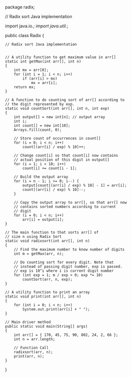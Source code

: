 package radix;

// Radix sort Java implementation

import java.io.*;
import java.util.*;

public class Radix {

    // Radix sort Java implementation


    // A utility function to get maximum value in arr[]
    static int getMax(int arr[], int n)
    {
        int mx = arr[0];
        for (int i = 1; i < n; i++)
            if (arr[i] > mx)
                mx = arr[i];
        return mx;
    }

    // A function to do counting sort of arr[] according to
    // the digit represented by exp.
    static void countSort(int arr[], int n, int exp)
    {
        int output[] = new int[n]; // output array
        int i;
        int count[] = new int[10];
        Arrays.fill(count, 0);

        // Store count of occurrences in count[]
        for (i = 0; i < n; i++)
            count[(arr[i] / exp) % 10]++;

        // Change count[i] so that count[i] now contains
        // actual position of this digit in output[]
        for (i = 1; i < 10; i++)
            count[i] += count[i - 1];

        // Build the output array
        for (i = n - 1; i >= 0; i--) {
            output[count[(arr[i] / exp) % 10] - 1] = arr[i];
            count[(arr[i] / exp) % 10]--;
        }

        // Copy the output array to arr[], so that arr[] now
        // contains sorted numbers according to current
        // digit
        for (i = 0; i < n; i++)
            arr[i] = output[i];
    }

    // The main function to that sorts arr[] of
    // size n using Radix Sort
    static void radixsort(int arr[], int n)
    {
        // Find the maximum number to know number of digits
        int m = getMax(arr, n);

        // Do counting sort for every digit. Note that
        // instead of passing digit number, exp is passed.
        // exp is 10^i where i is current digit number
        for (int exp = 1; m / exp > 0; exp *= 10)
            countSort(arr, n, exp);
    }

    // A utility function to print an array
    static void print(int arr[], int n)
    {
        for (int i = 0; i < n; i++)
            System.out.print(arr[i] + " ");
    }

    // Main driver method
    public static void main(String[] args)
    {
        int arr[] = { 170, 45, 75, 90, 802, 24, 2, 66 };
        int n = arr.length;

        // Function Call
        radixsort(arr, n);
        print(arr, n);
    }
}
